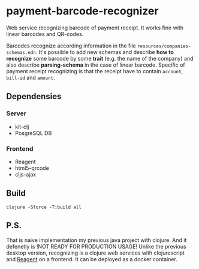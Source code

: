# payment-barcode-recognizer
Web service recognizing barcode of payment receipt. It works fine with linear barcodes and QR-codes.

Barcodes recognize according information in the file `resources/companies-schemas.edn`. It's possible to add new schemas and describe **how to recognize** some barcode by some **trait** (e.g. the name of the company) and also describe **parsing-schema** in the case of linear barcode. Specific of payment receipt recognizing is that the receipt have to contain `account`, `bill-id` and `amount`.


## Dependensies
### Server
- kit-clj
- PosgreSQL DB

### Frontend
- Reagent
- html5-qrcode
- cljs-ajax

## Build

`clojure -Sforce -T:build all`


## P.S.
That is naive implementation my previous java project with clojure. And it defenetly is !NOT READY FOR PRODUCTION USAGE! 
Unlike the previous desktop version, recognizing is a clojure web services with clojurescript and [Reagent](https://reagent-project.github.io/) on a frontend.
It can be deployed as a docker container.
